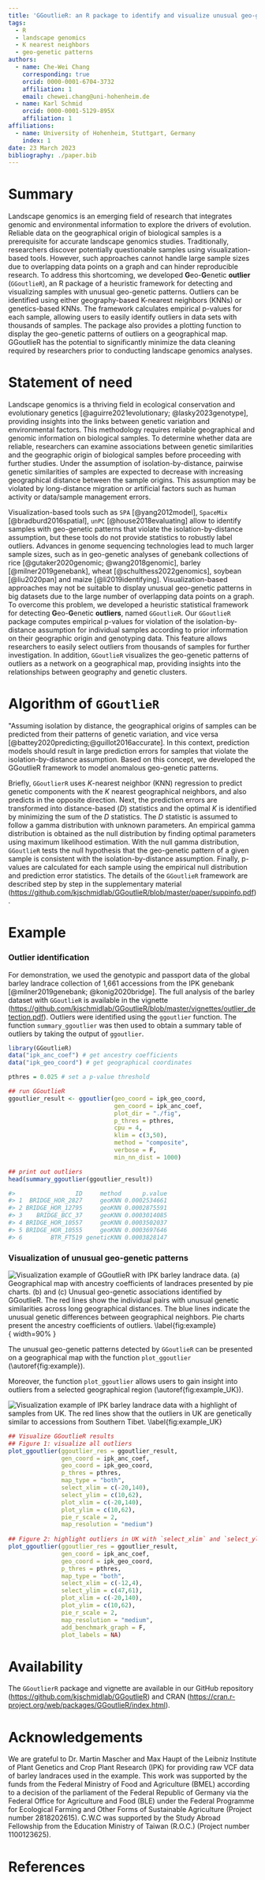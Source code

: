 ```yaml
---
title: 'GGoutlieR: an R package to identify and visualize unusual geo-genetic patterns of biological samples'
tags:
  - R
  - landscape genomics
  - K nearest neighbors
  - geo-genetic patterns
authors:
  - name: Che-Wei Chang
    corresponding: true
    orcid: 0000-0001-6704-3732
    affiliation: 1
    email: chewei.chang@uni-hohenheim.de
  - name: Karl Schmid
    orcid: 0000-0001-5129-895X
    affiliation: 1
affiliations:
  - name: University of Hohenheim, Stuttgart, Germany
    index: 1
date: 23 March 2023
bibliography: ./paper.bib
---
```


# Summary

Landscape genomics is an emerging field of research that integrates genomic and environmental information to explore the drivers of evolution.
Reliable data on the geographical origin of biological samples is a prerequisite for accurate landscape genomics studies.
Traditionally, researchers discover potentially questionable samples using visualization-based tools.
However, such approaches cannot handle large sample sizes due to overlapping data points on a graph and can hinder reproducible research.
To address this shortcoming, we developed **G**eo-**G**enetic **outlier** (`GGoutlieR`), an R package of a heuristic framework for detecting and visualizing samples with unusual geo-genetic patterns.
Outliers can be identified using either geography-based K-nearest neighbors (KNNs) or genetics-based KNNs.
The framework calculates empirical p-values for each sample, allowing users to easily identify outliers in data sets with thousands of samples.
The package also provides a plotting function to display the geo-genetic patterns of outliers on a geographical map.
GGoutlieR has the potential to significantly minimize the data cleaning required by researchers prior to conducting landscape genomics analyses.

# Statement of need

Landscape genomics is a thriving field in ecological conservation and evolutionary genetics [@aguirre2021evolutionary; @lasky2023genotype], providing insights into the links between genetic variation and environmental factors.
This methodology requires reliable geographical and genomic information on biological samples.
To determine whether data are reliable, researchers can examine associations between genetic similarities and the geographic origin of biological samples before proceeding with further studies.
Under the assumption of isolation-by-distance, pairwise genetic similarities of samples are expected to decrease with increasing geographical distance between the sample origins.
This assumption may be violated by long-distance migration or artificial factors such as human activity or data/sample management errors.

Visualization-based tools such as `SPA` [@yang2012model], `SpaceMix` [@bradburd2016spatial], `unPC` [@house2018evaluating] allow to identify samples with geo-genetic patterns that violate the isolation-by-distance assumption, but these tools do not provide statistics to robustly label outliers.
Advances in genome sequencing technologies lead to much larger sample sizes, such as in geo-genetic analyses of genebank collections of rice [@gutaker2020genomic; @wang2018genomic], barley [@milner2019genebank], wheat [@schulthess2022genomics], soybean [@liu2020pan] and maize [@li2019identifying].
Visualization-based approaches may not be suitable to display unusual geo-genetic patterns in big datasets due to the large number of overlapping data points on a graph.
To overcome this problem, we developed a heuristic statistical framework for detecting **G**eo-**G**enetic **outliers**, named `GGoutlieR`.
Our `GGoutlieR` package computes empirical p-values for violation of the isolation-by-distance assumption for individual samples according to prior information on their geographic origin and genotyping data.
This feature allows researchers to easily select outliers from thousands of samples for further investigation.
In addition, `GGoutlieR` visualizes the geo-genetic patterns of outliers as a network on a geographical map, providing insights into the relationships between geography and genetic clusters.

# Algorithm of `GGoutlieR`

"Assuming isolation by distance, the geographical origins of samples can be predicted from their patterns of genetic variation, and vice versa [@battey2020predicting;@guillot2016accurate].
In this context, prediction models should result in large prediction errors for samples that violate the isolation-by-distance assumption.
Based on this concept, we developed the GGoutlieR framework to model anomalous geo-genetic patterns.

Briefly, `GGoutlierR` uses *K*-nearest neighbor (KNN) regression to predict genetic components with the *K* nearest geographical neighbors, and also predicts in the opposite direction.
Next, the prediction errors are transformed into distance-based (*D*) statistics and the optimal *K* is identified by minimizing the sum of the *D* statistics.
The *D* statistic is assumed to follow a gamma distribution with unknown parameters.
An empirical gamma distribution is obtained as the null distribution by finding optimal parameters using maximum likelihood estimation.
With the null gamma distribution, `GGoutlieR` tests the null hypothesis that the geo-genetic pattern of a given sample is consistent with the isolation-by-distance assumption.
Finally, p-values are calculated for each sample using the empirical null distribution and prediction error statistics.
The details of the `GGoutlieR` framework are described step by step in the supplementary material (https://github.com/kjschmidlab/GGoutlieR/blob/master/paper/suppinfo.pdf).

# Example

### Outlier identification

For demonstration, we used the genotypic and passport data of the global barley landrace collection of 1,661 accessions from the IPK genebank [@milner2019genebank; @konig2020bridge].
The full analysis of the barley dataset with `GGoutlieR` is available in the vignette (https://github.com/kjschmidlab/GGoutlieR/blob/master/vignettes/outlier_detection.pdf).
Outliers were identified using the `ggoutlier` function.
The function `summary_ggoutlier` was then used to obtain a summary table of outliers by taking the output of `ggoutlier`.

```R
library(GGoutlieR)
data("ipk_anc_coef") # get ancestry coefficients
data("ipk_geo_coord") # get geographical coordinates

pthres = 0.025 # set a p-value threshold

## run GGoutlieR
ggoutlier_result <- ggoutlier(geo_coord = ipk_geo_coord,
                              gen_coord = ipk_anc_coef,
                              plot_dir = "./fig", 
                              p_thres = pthres, 
                              cpu = 4, 
                              klim = c(3,50), 
                              method = "composite",
                              verbose = F,
                              min_nn_dist = 1000)

## print out outliers
head(summary_ggoutlier(ggoutlier_result))

#>                 ID     method      p.value
#> 1  BRIDGE_HOR_2827     geoKNN 0.0002534661
#> 2 BRIDGE_HOR_12795     geoKNN 0.0002875591
#> 3    BRIDGE_BCC_37     geoKNN 0.0003014085
#> 4 BRIDGE_HOR_10557     geoKNN 0.0003502037
#> 5 BRIDGE_HOR_10555     geoKNN 0.0003697646
#> 6        BTR_FT519 geneticKNN 0.0003828147
```

### Visualization of unusual geo-genetic patterns
![Visualization example of GGoutlieR with IPK barley landrace data. (a) Geographical map with ancestry coefficients of landraces presented by pie charts. (b) and (c) Unusual geo-genetic associations identified by GGoutlieR. The red lines show the individual pairs with unusual genetic similarities across long geographical distances. The blue lines indicate the unusual genetic differences between geographical neighbors. Pie charts present the ancestry coefficients of outliers. \label{fig:example}](../fig/IPK_ggoutlier_for_paper.jpg){ width=90% }

The unusual geo-genetic patterns detected by `GGoutlieR` can be presented on a geographical map with the function `plot_ggoutlier` (\autoref{fig:example}).

Moreover, the function `plot_ggoutlier` allows users to gain insight into outliers from a selected geographical region (\autoref{fig:example_UK}).

![Visualization example of IPK barley landrace data with a highlight of samples from UK. The red lines show that the outliers in UK are genetically similar to accessions from Southern Tibet. \label{fig:example_UK}](../fig/IPK_ggoutlier_highlighUK.jpg)

```R
## Visualize GGoutlieR results
## Figure 1: visualize all outliers
plot_ggoutlier(ggoutlier_res = ggoutlier_result,
               gen_coord = ipk_anc_coef,
               geo_coord = ipk_geo_coord,
               p_thres = pthres,
               map_type = "both",
               select_xlim = c(-20,140), 
               select_ylim = c(10,62),
               plot_xlim = c(-20,140),
               plot_ylim = c(10,62),
               pie_r_scale = 2,
               map_resolution = "medium")
               
## Figure 2: highlight outliers in UK with `select_xlim` and `select_ylim`
plot_ggoutlier(ggoutlier_res = ggoutlier_result,
               gen_coord = ipk_anc_coef,
               geo_coord = ipk_geo_coord,
               p_thres = pthres,
               map_type = "both",
               select_xlim = c(-12,4), 
               select_ylim = c(47,61),
               plot_xlim = c(-20,140),
               plot_ylim = c(10,62),
               pie_r_scale = 2,
               map_resolution = "medium",
               add_benchmark_graph = F,
               plot_labels = NA)
```

# Availability

The `GGoutlierR` package and vignette are available in our GitHub repository (https://github.com/kjschmidlab/GGoutlieR) and CRAN (https://cran.r-project.org/web/packages/GGoutlieR/index.html).

# Acknowledgements

We are grateful to Dr. Martin Mascher and Max Haupt of the Leibniz Institute of Plant Genetics and Crop Plant Research (IPK) for providing raw VCF data of barley landraces used in the example.
This work was supported by the funds from the Federal Ministry of Food and Agriculture (BMEL) according to a decision of the parliament of the Federal Republic of Germany via the Federal Office for Agriculture and Food (BLE) under the Federal Programme for Ecological Farming and Other Forms of Sustainable Agriculture (Project number 2818202615). 
C.W.C was supported by the Study Abroad Fellowship from the Education Ministry of Taiwan (R.O.C.) (Project number 1100123625).

# References
